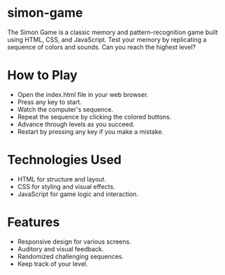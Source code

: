 # simon-game

The Simon Game is a classic memory and pattern-recognition game built using HTML, CSS, and JavaScript. Test your memory by replicating a sequence of colors and sounds. Can you reach the highest level?

# How to Play

+ Open the index.html file in your web browser.
+ Press any key to start.
+ Watch the computer's sequence.
+ Repeat the sequence by clicking the colored buttons.
+ Advance through levels as you succeed.
+ Restart by pressing any key if you make a mistake.

# Technologies Used

+ HTML for structure and layout.
+ CSS for styling and visual effects.
+ JavaScript for game logic and interaction.

# Features

+ Responsive design for various screens.
+ Auditory and visual feedback.
+ Randomized challenging sequences.
+ Keep track of your level.
